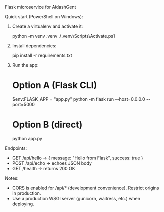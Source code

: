Flask microservice for AidashGent

Quick start (PowerShell on Windows):

1. Create a virtualenv and activate it:

    python -m venv .venv
    .\\.venv\\Scripts\\Activate.ps1

2. Install dependencies:

    pip install -r requirements.txt

3. Run the app:

    # Option A (Flask CLI)
    $env:FLASK_APP = "app.py"
    python -m flask run --host=0.0.0.0 --port=5000

    # Option B (direct)
    python app.py

Endpoints:

- GET /api/hello  -> { message: "Hello from Flask", success: true }
- POST /api/echo  -> echoes JSON body
- GET /health     -> returns 200 OK

Notes:
- CORS is enabled for /api/* (development convenience). Restrict origins in production.
- Use a production WSGI server (gunicorn, waitress, etc.) when deploying.
